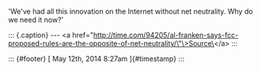 'We've had all this innovation on the Internet without net neutrality.
Why do we need it now?'

::: {.caption}
--- \<a
href=\"http://time.com/94205/al-franken-says-fcc-proposed-rules-are-the-opposite-of-net-neutrality/\"\>Source\</a\>
:::

::: {#footer}
[ May 12th, 2014 8:27am ]{#timestamp}
:::
